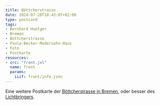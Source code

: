 ```yaml
---
title: Böttcherstrasse
date: 2024-07-28T18:43:07+02:00
type: postcard
tags:
- Bernhard Hoetger
- Bremen
- Böttcherstrasse
- Paula-Becker-Modersohn-Haus
- Foto
- Postkarte
resources:
- src: "front.jxl"
  name: front
  params:
    iiif: front/info.json
---
```

Eine weitere Postkarte der [Böttcherstrasse in Bremen](https://de.wikipedia.org/wiki/B%C3%B6ttcherstra%C3%9Fe_(Bremen)), oder besser des [Lichtbringers](https://de.wikipedia.org/wiki/Der_Lichtbringer).
